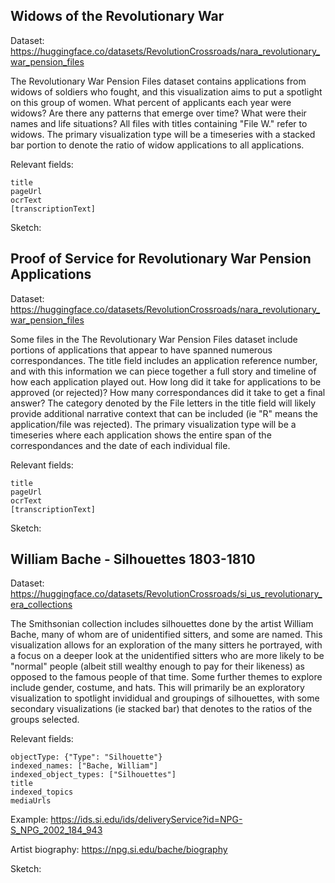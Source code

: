 ## Widows of the Revolutionary War

Dataset: https://huggingface.co/datasets/RevolutionCrossroads/nara_revolutionary_war_pension_files

The Revolutionary War Pension Files dataset contains applications from widows of soldiers who fought, and this visualization aims to put a spotlight on this group of women. What percent of applicants each year were widows? Are there any patterns that emerge over time? What were their names and life situations? All files with titles containing "File W." refer to widows. The primary visualization type will be a timeseries with a stacked bar portion to denote the ratio of widow applications to all applications.

Relevant fields:

```
title
pageUrl
ocrText
[transcriptionText]
```

Sketch:

## Proof of Service for Revolutionary War Pension Applications

Dataset: https://huggingface.co/datasets/RevolutionCrossroads/nara_revolutionary_war_pension_files

Some files in the The Revolutionary War Pension Files dataset include portions of applications that appear to have spanned numerous correspondances. The title field includes an application reference number, and with this information we can piece together a full story and timeline of how each application played out. How long did it take for applications to be approved (or rejected)? How many correspondances did it take to get a final answer? The category denoted by the File letters in the title field will likely provide additional narrative context that can be included (ie "R" means the application/file was rejected). The primary visualization type will be a timeseries where each application shows the entire span of the correspondances and the date of each individual file.

Relevant fields:

```
title
pageUrl
ocrText
[transcriptionText]
```

Sketch:

## William Bache - Silhouettes 1803-1810

Dataset: https://huggingface.co/datasets/RevolutionCrossroads/si_us_revolutionary_era_collections

The Smithsonian collection includes silhouettes done by the artist William Bache, many of whom are of unidentified sitters, and some are named. This visualization allows for an exploration of the many sitters he portrayed, with a focus on a deeper look at the unidentified sitters who are more likely to be "normal" people (albeit still wealthy enough to pay for their likeness) as opposed to the famous people of that time. Some further themes to explore include gender, costume, and hats. This will primarily be an exploratory visualization to spotlight invididual and groupings of silhouettes, with some secondary visualizations (ie stacked bar) that denotes to the ratios of the groups selected.

Relevant fields:

```
objectType: {"Type": "Silhouette"}
indexed_names: ["Bache, William"]
indexed_object_types: ["Silhouettes"]
title
indexed_topics
mediaUrls
```

Example:
https://ids.si.edu/ids/deliveryService?id=NPG-S_NPG_2002_184_943

Artist biography: https://npg.si.edu/bache/biography

Sketch:

